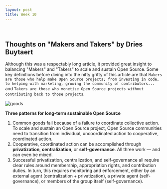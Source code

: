 ```yaml
---
layout: post
title: Week 10
---
```

<br>

## Thoughts on "Makers and Takers" by Dries Buytaert  
Although this was a respectably long article, it provided great insight to balancing "Makers" and "Takers" to scale and sustain Open Source. Some key definitions before diving into the nitty gritty of this article are that `Makers are those who help make Open Source projects; from investing in code, to helping with marketing, growing the community of contributors...` and `Takers are those who monetize Open Source projects without contributing back to those projects`. 

![goods]("https://github.com/hunter-college-ossd-fall-2019/tobyau-weekly/blob/2bcdde8464ac1fd454b62cc8c072dccf735bc793/images/opensource-goods.jpg")

**Three patterns for long-term sustainable Open Source**
1. Common goods fail because of a failure to coordinate collective action. To scale and sustain an Open Source project, Open Source communities need to transition from individual, uncoordinated action to cooperative, coordinated action.
2. Cooperative, coordinated action can be accomplished through **privatization**, **centralization**, or **self-governance**. All three work — and can even be mixed.
3. Successful privatization, centralization, and self-governance all require clear rules around membership, appropriation rights, and contribution duties. In turn, this requires monitoring and enforcement, either by an external agent (centralization + privatization), a private agent (self-governance), or members of the group itself (self-governance).